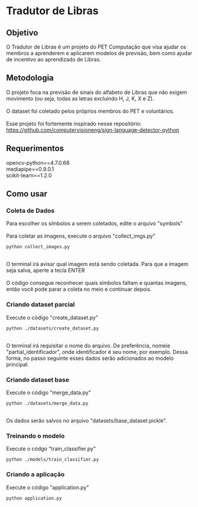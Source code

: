 # Tradutor de Libras

## Objetivo
O Tradutor de Libras é um projeto do PET Computação que visa ajudar os membros a aprenderem e aplicarem modelos de previsão, bem como ajudar de incentivo ao aprendizado de Libras.

## Metodologia
O projeto foca na previsão de sinais do alfabeto de Libras que não exigem movimento (ou seja, todas as letras excluindo H, J, K, X e Z). <br><br>
O dataset foi coletado pelos próprios membros do PET e voluntários. <br><br>
Esse projeto foi fortemente inspirado nesse repositório: https://github.com/computervisioneng/sign-language-detector-python

## Requerimentos
opencv-python==4.7.0.68 <br>
mediapipe==0.9.0.1 <br>
scikit-learn==1.2.0 <br>

## Como usar
### Coleta de Dados
Para escolher os símbolos a serem coletados, edite o arquivo "symbols" <br><br>
Para coletar as imagens, execute o arquivo "collect_imgs.py" <br>
```console
python collect_images.py
```
<br>
O terminal irá avisar qual imagem está sendo coletada. Para que a imagem seja salva, aperte a tecla ENTER <br><br>
O código consegue reconhecer quais símbolos faltam e quantas imagens, então você pode parar a coleta no meio e continuar depois.

### Criando dataset parcial
Execute o código "create_dataset.py"
```console
python ./datasets/create_dataset.py
```
<br>
O terminal irá requisitar o nome do arquivo. De preferência, nomeie "partial_identificador", onde identificador é seu nome, por exemplo. Dessa forma, no passo seguinte esses dados serão adicionados ao modelo principal.

### Criando dataset base
Execute o código "merge_data.py"
```console
python ./datasets/merge_data.py
```
<br>
Os dados serão salvos no arquivo "datasets/base_dataset.pickle".

### Treinando o modelo
Execute o códgo "train_classifier.py"
```console
python ./models/train_classifier.py
```

### Criando a aplicação
Execute o código "application.py" 
```console
python application.py
```

